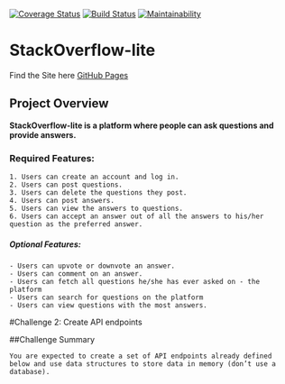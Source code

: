[![Coverage Status](https://coveralls.io/repos/github/oxenprogrammer/StackOverflow-lite/badge.svg?branch=develop)](https://coveralls.io/github/oxenprogrammer/StackOverflow-lite?branch=develop)
[![Build Status](https://travis-ci.org/oxenprogrammer/StackOverflow-lite.svg?branch=develop)](https://travis-ci.org/oxenprogrammer/StackOverflow-lite)
[![Maintainability](https://api.codeclimate.com/v1/badges/a99a88d28ad37a79dbf6/maintainability)](https://codeclimate.com/github/codeclimate/codeclimate/maintainability)

# StackOverflow-lite
Find the Site here [GitHub Pages](https://oxenprogrammer.github.io/StackOverflow-lite/UI/)

## Project Overview
**__StackOverflow-lite is a platform where people can ask questions and provide answers.__**

### Required Features:
```
1. Users can create an account and log in.
2. Users can post questions.
3. Users can delete the questions they post.
4. Users can post answers.
5. Users can view the answers to questions.
6. Users can accept an answer out of all the answers to his/her question as the preferred answer.
```



##### Optional Features:
```
- Users can upvote or downvote an answer.
- Users can comment on an answer.
- Users can fetch all questions he/she has ever asked on - the platform
- Users can search for questions on the platform
- Users can view questions with the most answers.
```

#Challenge 2: Create API endpoints

##Challenge Summary
```
You are expected to create a set of API endpoints already defined below and use data structures to store data in memory (don’t use a database).
```
